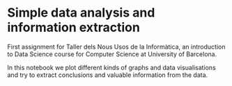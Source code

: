 # Simple data analysis and information extraction

First assignment for Taller dels Nous Usos de la Informàtica, an introduction to Data Science course for Computer Science at University of Barcelona.

In this notebook we plot different kinds of graphs and data visualisations and try to extract conclusions and valuable information from the data.
